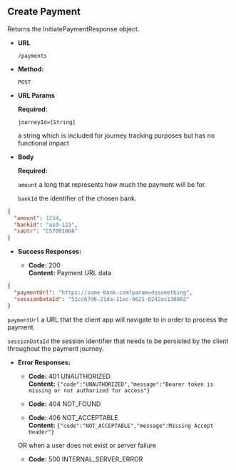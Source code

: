Create Payment
----
Returns the InitiatePaymentResponse object.

* **URL**

  `/payments`

* **Method:**

  `POST`

* **URL Params**

  **Required:**

  `journeyId=[String]`

  a string which is included for journey tracking purposes but has no functional impact

* **Body**

  **Required:**

  `amount`
  a long that represents how much the payment will be for.

  `bankId`
  the identifier of the chosen bank.

```json
{
  "amount": 1234, 
  "bankId": "asd-123",
  "saUtr": "CS700100A"
}
```

* **Success Responses:**

    * **Code:** 200 <br />
      **Content:** Payment URL data

```json
{
  "paymentUrl": "https://some-bank.com?param=dosomething",
  "sessionDataId": "51cc67d6-21da-11ec-9621-0242ac130002"
}
```

`paymentUrl`
a URL that the client app will navigate to in order to process the payment.

`sessionDataId`
the session identifier that needs to be persisted by the client throughout the payment journey.

* **Error Responses:**

    * **Code:** 401 UNAUTHORIZED <br/>
      **Content:** `{"code":"UNAUTHORIZED","message":"Bearer token is missing or not authorized for access"}`

    * **Code:** 404 NOT_FOUND <br/>

    * **Code:** 406 NOT_ACCEPTABLE <br/>
      **Content:** `{"code":"NOT_ACCEPTABLE","message":Missing Accept Header"}`

  OR when a user does not exist or server failure

    * **Code:** 500 INTERNAL_SERVER_ERROR <br/>





